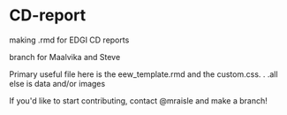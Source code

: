 # CD-report
making .rmd for EDGI CD reports 

branch for Maalvika and Steve


Primary useful file here is the eew_template.rmd and the custom.css. .  .all else is data and/or images 

If you'd like to start contributing, contact @mraisle and make a branch! 


